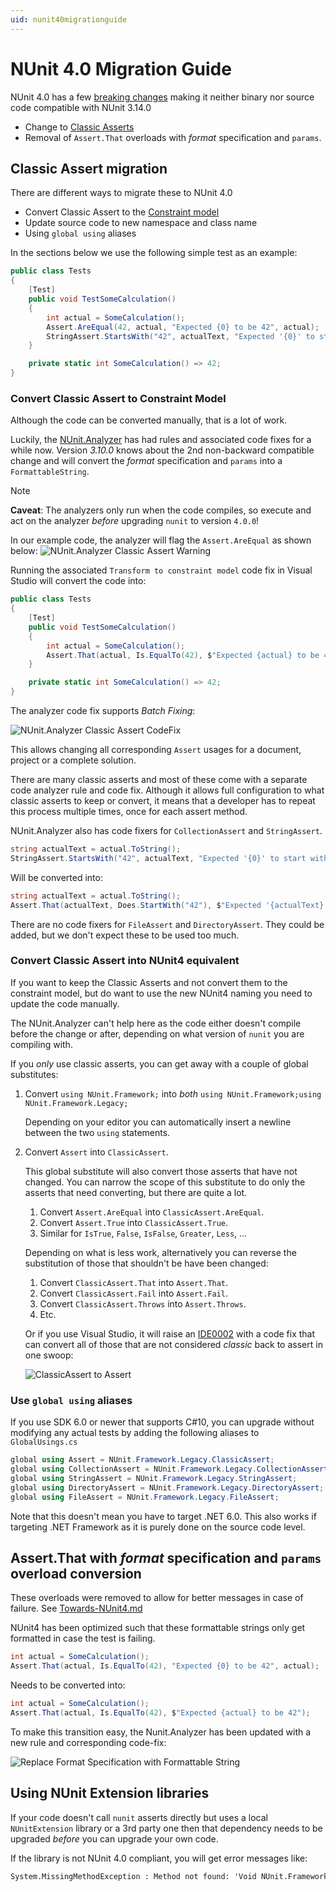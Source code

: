 ```yaml
---
uid: nunit40migrationguide
---
```


# NUnit 4.0 Migration Guide

NUnit 4.0 has a few [breaking changes](../release-notes/breaking-changes.md#nunit-40)
making it neither binary nor source code compatible with NUnit 3.14.0

* Change to [Classic Asserts](../writing-tests/assertions/assertion-models/classic.md)
* Removal of `Assert.That` overloads with _format_ specification and `params`.

## Classic Assert migration

There are different ways to migrate these to NUnit 4.0

* Convert Classic Assert to the [Constraint model](../writing-tests/assertions/assertion-models/constraint.md)
* Update source code to new namespace and class name
* Using `global using` aliases

In the sections below we use the following simple test as an example:

```csharp
public class Tests
{
    [Test]
    public void TestSomeCalculation()
    {
        int actual = SomeCalculation();
        Assert.AreEqual(42, actual, "Expected {0} to be 42", actual);
        StringAssert.StartsWith("42", actualText, "Expected '{0}' to start with '42'", actualText);
    }

    private static int SomeCalculation() => 42;
}
```

### Convert Classic Assert to Constraint Model

Although the code can be converted manually, that is a lot of work.

Luckily, the [NUnit.Analyzer](https://www.nuget.org/packages/NUnit.Analyzers) has had rules and associated code fixes for a while now.
Version _3.10.0_ knows about the 2nd non-backward compatible change and will convert the _format_ specification and `params` into a `FormattableString`.

> [!NOTE]
> **Caveat**: The analyzers only run when the code compiles, so execute and act on the analyzer _before_ upgrading `nunit` to version `4.0.0`!

In our example code, the analyzer will flag the `Assert.AreEqual` as shown below:
![NUnit.Analyzer Classic Assert Warning](~/images/NUnit.Analyzer-ClassicAssert-Warning.png)

Running the associated `Transform to constraint model` code fix in Visual Studio will convert the code into:

```csharp
public class Tests
{
    [Test]
    public void TestSomeCalculation()
    {
        int actual = SomeCalculation();
        Assert.That(actual, Is.EqualTo(42), $"Expected {actual} to be 42");
    }

    private static int SomeCalculation() => 42;
}
```

The analyzer code fix supports _Batch Fixing_:

![NUnit.Analyzer Classic Assert CodeFix](~/images/NUnit.Analyzer-ClassicAssert-CodeFix.png)

This allows changing all corresponding `Assert` usages for a document, project or a complete solution.

There are many classic asserts and most of these come with a separate code analyzer rule and code fix.
Although it allows full configuration to what classic asserts to keep or convert, it means that a developer has to repeat this process multiple times, once for each assert method.

NUnit.Analyzer also has code fixers for `CollectionAssert` and `StringAssert`.

```csharp
string actualText = actual.ToString();
StringAssert.StartsWith("42", actualText, "Expected '{0}' to start with '42'", actualText);
```

Will be converted into:

```csharp
string actualText = actual.ToString();
Assert.That(actualText, Does.StartWith("42"), $"Expected '{actualText}' to start with '42'");
```

There are no code fixers for `FileAssert` and `DirectoryAssert`.
They could be added, but we don't expect these to be used too much.

### Convert Classic Assert into NUnit4 equivalent

If you want to keep the Classic Asserts and not convert them to the constraint model,
but do want to use the new NUnit4 naming you need to update the code manually.

The NUnit.Analyzer can't help here as the code either doesn't compile before the change or after,
depending on what version of `nunit` you are compiling with.

If you _only_ use classic asserts, you can get away with a couple of global substitutes:

1. Convert `using NUnit.Framework;` into _both_ `using NUnit.Framework;using NUnit.Framework.Legacy;`

   Depending on your editor you can automatically insert a newline between the two `using` statements.
1. Convert `Assert` into `ClassicAssert`.

   This global substitute will also convert those asserts that have not changed.
You can narrow the scope of this substitute to do only the asserts that need converting, but there are quite a lot.

   1. Convert `Assert.AreEqual` into `ClassicAssert.AreEqual`.
   1. Convert `Assert.True` into `ClassicAssert.True`.
   1. Similar for `IsTrue`, `False`, `IsFalse`, `Greater`, `Less`, ...

   Depending on what is less work, alternatively you can reverse the substitution of those that shouldn't be have been changed:
   1. Convert `ClassicAssert.That` into `Assert.That`.
   1. Convert `ClassicAssert.Fail` into `Assert.Fail`.
   1. Convert `ClassicAssert.Throws` into `Assert.Throws`.
   1. Etc.

   Or if you use Visual Studio, it will raise an [IDE0002](https://learn.microsoft.com/en-us/dotnet/fundamentals/code-analysis/style-rules/ide0002) with a code fix that can convert all of those that are not considered _classic_ back to assert in one swoop:

   ![ClassicAssert to Assert](~/images/IDE0002-ClassicAssert-into-Assert.png)

### Use `global using` aliases

If you use SDK 6.0 or newer that supports C#10, you can upgrade without modifying any actual tests by adding the following aliases to `GlobalUsings.cs`

```csharp
global using Assert = NUnit.Framework.Legacy.ClassicAssert;
global using CollectionAssert = NUnit.Framework.Legacy.CollectionAssert;
global using StringAssert = NUnit.Framework.Legacy.StringAssert;
global using DirectoryAssert = NUnit.Framework.Legacy.DirectoryAssert;
global using FileAssert = NUnit.Framework.Legacy.FileAssert;
```

Note that this doesn't mean you have to target .NET 6.0. This also works if targeting .NET Framework as it is purely done on the source code level.

## Assert.That with _format_ specification and `params` overload conversion

These overloads were removed to allow for better messages in case of failure.
See [Towards-NUnit4.md](../Towards-NUnit4.md#improved-assert-result-messages)

NUnit4 has been optimized such that these formattable strings only get formatted in case the test is failing.

```csharp
int actual = SomeCalculation();
Assert.That(actual, Is.EqualTo(42), "Expected {0} to be 42", actual);
```

Needs to be converted into:

```csharp
int actual = SomeCalculation();
Assert.That(actual, Is.EqualTo(42), $"Expected {actual} to be 42");
```

To make this transition easy, the Nunit.Analyzer has been updated with a new rule and corresponding code-fix:

![Replace Format Specification with Formattable String](~/images/NUnit.Analyzer-ReplaceFormatSpecification.png)

## Using NUnit Extension libraries

If your code doesn't call `nunit` asserts directly but uses a local `NUnitExtension` library or a 3rd party one then that dependency needs to be upgraded _before_ you can upgrade your own code.

If the library is not NUnit 4.0 compliant, you will get error messages like:

```txt
System.MissingMethodException : Method not found: 'Void NUnit.Framework.Assert.That(!!0, NUnit.Framework.Constraints.IResolveConstraint, System.String, System.Object[])'.
```
